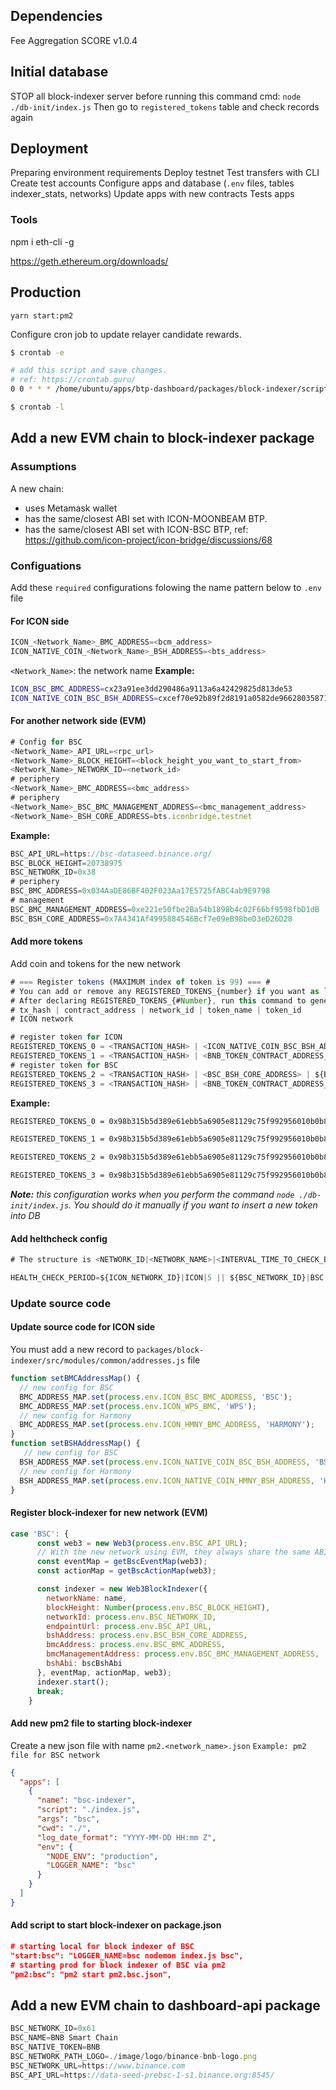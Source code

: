 ## Dependencies

Fee Aggregation SCORE v1.0.4

## Initial database
STOP all block-indexer server before running this command
cmd: `node ./db-init/index.js`
Then go to `registered_tokens` table and check records again

## Deployment

 Preparing environment requirements
 Deploy testnet
 Test transfers with CLI
 Create test accounts
 Configure apps and database (`.env` files, tables indexer_stats, networks)
 Update apps with new contracts
 Tests apps

### Tools

npm i eth-cli -g

https://geth.ethereum.org/downloads/

## Production

`yarn start:pm2`

Configure cron job to update relayer candidate rewards.

```bash
$ crontab -e

# add this script and save changes.
# ref: https://crontab.guru/
0 0 * * * /home/ubuntu/apps/btp-dashboard/packages/block-indexer/scripts/reward_reader.sh

$ crontab -l
```

## Add a new EVM chain to block-indexer package
### Assumptions
A new chain:
- uses Metamask wallet
- has the same/closest ABI set with ICON-MOONBEAM BTP.
- has the same/closest ABI set with ICON-BSC BTP, ref: https://github.com/icon-project/icon-bridge/discussions/68
### Configuations
Add these `required` configurations folowing the name pattern below to `.env` file
#### For ICON side
```javascript
ICON_<Network_Name>_BMC_ADDRESS=<bcm_address>
ICON_NATIVE_COIN_<Network_Name>_BSH_ADDRESS=<bts_address>
```

`<Network_Name>`: the network name
**Example:**
```bash
ICON_BSC_BMC_ADDRESS=cx23a91ee3dd290486a9113a6a42429825d813de53
ICON_NATIVE_COIN_BSC_BSH_ADDRESS=cxcef70e92b89f2d8191a0582de966280358713c32
```

#### For another network side (EVM)
```js
# Config for BSC
<Network_Name>_API_URL=<rpc_url>
<Network_Name>_BLOCK_HEIGHT=<block_height_you_want_to_start_from>
<Network_Name>_NETWORK_ID=<network_id>
# periphery
<Network_Name>_BMC_ADDRESS=<bmc_address>
# periphery
<Network_Name>_BSC_BMC_MANAGEMENT_ADDRESS=<bmc_management_address>
<Network_Name>_BSH_CORE_ADDRESS=bts.iconbridge.testnet
```

**Example:**
```js
BSC_API_URL=https://bsc-dataseed.binance.org/
BSC_BLOCK_HEIGHT=20738975
BSC_NETWORK_ID=0x38
# periphery
BSC_BMC_ADDRESS=0x034AaDE86BF402F023Aa17E5725fABC4ab9E9798
# management
BSC_BMC_MANAGEMENT_ADDRESS=0xe221e50fbe2Ba54b1898b4c02F66bf9598fbD1dB
BSC_BSH_CORE_ADDRESS=0x7A4341Af4995884546Bcf7e09eB98beD3eD26D28
```

#### Add more tokens
Add coin and tokens for the new network
```js
# === Register tokens (MAXIMUM index of token is 99) === #
# You can add or remove any REGISTERED_TOKENS_{number} if you want as long as maximum of index is 99
# After declaring REGISTERED_TOKENS_{#Number}, run this command to generate them in database `node ./db-init/index.js`
# tx_hash | contract_address | network_id | token_name | token_id
# ICON network

# register token for ICON
REGISTERED_TOKENS_0 = <TRANSACTION_HASH> | <ICON_NATIVE_COIN_BSC_BSH_ADDRESS> | ${ICON_NETWORK_ID} | ICX | ICX
REGISTERED_TOKENS_1 = <TRANSACTION_HASH> | <BNB_TOKEN_CONTRACT_ADDRESS_ON_ICON> | ${ICON_NETWORK_ID} | BNB | BNB
# register token for BSC
REGISTERED_TOKENS_2 = <TRANSACTION_HASH> | <BSC_BSH_CORE_ADDRESS> | ${BSC_NETWORK_ID} | BNB | BNB
REGISTERED_TOKENS_3 = <TRANSACTION_HASH> | <BNB_TOKEN_CONTRACT_ADDRESS_ON_BSC> | ${BSC_NETWORK_ID} | ICX | ICX
```

**Example:**
```bash
REGISTERED_TOKENS_0 = 0x98b315b5d389e61ebb5a6905e81129c75f992956010b0b8af152aaa742a80c40 | cxcef70e92b89f2d8191a0582de966280358713c32 | ${ICON_NETWORK_ID} | ICX | ICX

REGISTERED_TOKENS_1 = 0x98b315b5d389e61ebb5a6905e81129c75f992956010b0b8af152aaa742a80c29 | cx077807f2322aeb42ea19a1fcc0c9f3d3f35e1461 | ${ICON_NETWORK_ID} | BNB | BNB

REGISTERED_TOKENS_2 = 0x98b315b5d389e61ebb5a6905e81129c75f992956010b0b8af152aaa742a80c32 | 0x7A4341Af4995884546Bcf7e09eB98beD3eD26D28 | ${BSC_NETWORK_ID} | BNB | BNB

REGISTERED_TOKENS_3 = 0x98b315b5d389e61ebb5a6905e81129c75f992956010b0b8af152aaa742a80c35 | 0x9b7b6A964f8870699Ae74744941663D257b0ec1f | ${BSC_NETWORK_ID} | ICX | ICX
```

***Note:** this configuration works when you perform the command `node ./db-init/index.js`. You should do it manually if you want to insert a new token into DB*

#### Add helthcheck config
```js
# The structure is <NETWORK_ID|<NETWORK_NAME>|<INTERVAL_TIME_TO_CHECK_BLOCK_INDEXER_IS_WORKING_BY_MINUTES>

HEALTH_CHECK_PERIOD=${ICON_NETWORK_ID}|ICON|5 || ${BSC_NETWORK_ID}|BSC|5 || ${HARMONY_NETWORK_ID}|HARMONY|10 || ${NEAR_NETWORK_ID}|NEAR|5
```
### Update source code

#### Update source code for ICON side
You must add a new record to `packages/block-indexer/src/modules/common/addresses.js` file

```js
function setBMCAddressMap() {
  // new config for BSC
  BMC_ADDRESS_MAP.set(process.env.ICON_BSC_BMC_ADDRESS, 'BSC');
  BMC_ADDRESS_MAP.set(process.env.ICON_WPS_BMC, 'WPS');
  // new config for Harmony
  BMC_ADDRESS_MAP.set(process.env.ICON_HMNY_BMC_ADDRESS, 'HARMONY');
}
function setBSHAddressMap() {
   // new config for BSC
  BSH_ADDRESS_MAP.set(process.env.ICON_NATIVE_COIN_BSC_BSH_ADDRESS, 'BSC');
  // new config for Harmony
  BSH_ADDRESS_MAP.set(process.env.ICON_NATIVE_COIN_HMNY_BSH_ADDRESS, 'HARMONY');
}
```
#### Register block-indexer for new network (EVM)
```js
case 'BSC': {
      const web3 = new Web3(process.env.BSC_API_URL);
      // With the new network using EVM, they always share the same ABI file, so we also use about event & action config for them
      const eventMap = getBscEventMap(web3);
      const actionMap = getBscActionMap(web3);

      const indexer = new Web3BlockIndexer({
        networkName: name,
        blockHeight: Number(process.env.BSC_BLOCK_HEIGHT),
        networkId: process.env.BSC_NETWORK_ID,
        endpointUrl: process.env.BSC_API_URL,
        bshAddress: process.env.BSC_BSH_CORE_ADDRESS,
        bmcAddress: process.env.BSC_BMC_ADDRESS,
        bmcManagementAddress: process.env.BSC_BMC_MANAGEMENT_ADDRESS,
        bshAbi: bscBshAbi
      }, eventMap, actionMap, web3);
      indexer.start();
      break;
    }
```
#### Add new pm2 file to starting block-indexer

Create a new json file with name `pm2.<network_name>.json`
`Example: pm2 file for BSC network`
```json
{
  "apps": [
    {
      "name": "bsc-indexer",
      "script": "./index.js",
      "args": "bsc",
      "cwd": "./",
      "log_date_format": "YYYY-MM-DD HH:mm Z",
      "env": {
        "NODE_ENV": "production",
        "LOGGER_NAME": "bsc"
      }
    }
  ]
}

```

#### Add script to start block-indexer on package.json

```json
# starting local for block indexer of BSC
"start:bsc": "LOGGER_NAME=bsc nodemon index.js bsc",
# starting prod for block indexer of BSC via pm2
"pm2:bsc": "pm2 start pm2.bsc.json",
```

## Add a new EVM chain to dashboard-api package
```js
BSC_NETWORK_ID=0x61
BSC_NAME=BNB Smart Chain
BSC_NATIVE_TOKEN=BNB
BSC_NETWORK_PATH_LOGO=./image/logo/binance-bnb-logo.png
BSC_NETWORK_URL=https://www.binance.com
BSC_API_URL=https://data-seed-prebsc-1-s1.binance.org:8545/
```
